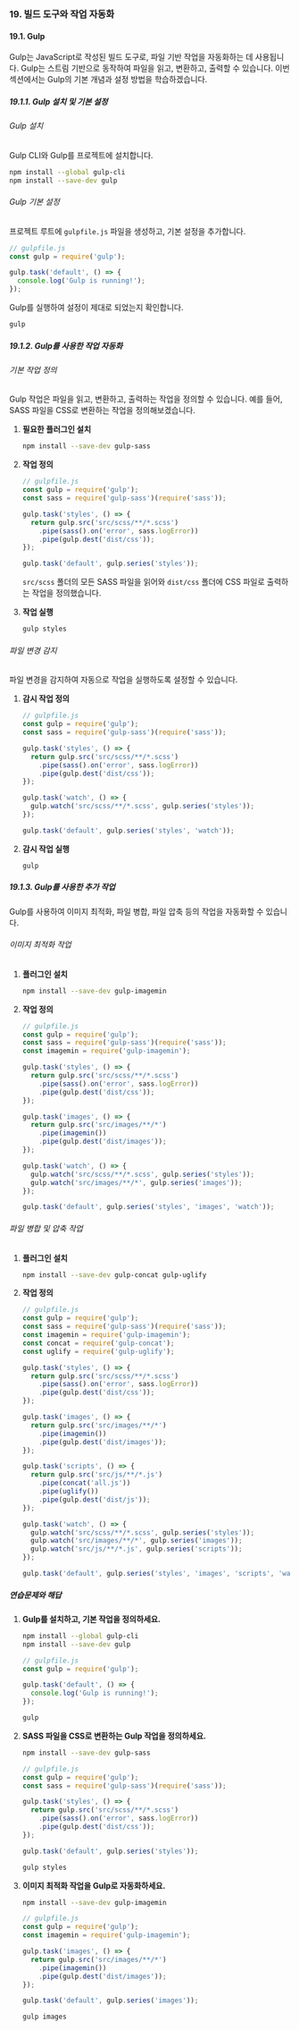 ### 19. 빌드 도구와 작업 자동화

#### 19.1. Gulp

Gulp는 JavaScript로 작성된 빌드 도구로, 파일 기반 작업을 자동화하는 데 사용됩니다. Gulp는 스트림 기반으로 동작하여 파일을 읽고, 변환하고, 출력할 수 있습니다. 이번 섹션에서는 Gulp의 기본 개념과 설정 방법을 학습하겠습니다.

##### 19.1.1. Gulp 설치 및 기본 설정

###### Gulp 설치

Gulp CLI와 Gulp를 프로젝트에 설치합니다.

```bash
npm install --global gulp-cli
npm install --save-dev gulp
```

###### Gulp 기본 설정

프로젝트 루트에 `gulpfile.js` 파일을 생성하고, 기본 설정을 추가합니다.

```javascript
// gulpfile.js
const gulp = require('gulp');

gulp.task('default', () => {
  console.log('Gulp is running!');
});
```

Gulp를 실행하여 설정이 제대로 되었는지 확인합니다.

```bash
gulp
```

##### 19.1.2. Gulp를 사용한 작업 자동화

###### 기본 작업 정의

Gulp 작업은 파일을 읽고, 변환하고, 출력하는 작업을 정의할 수 있습니다. 예를 들어, SASS 파일을 CSS로 변환하는 작업을 정의해보겠습니다.

1. **필요한 플러그인 설치**

   ```bash
   npm install --save-dev gulp-sass
   ```

2. **작업 정의**

   ```javascript
   // gulpfile.js
   const gulp = require('gulp');
   const sass = require('gulp-sass')(require('sass'));

   gulp.task('styles', () => {
     return gulp.src('src/scss/**/*.scss')
       .pipe(sass().on('error', sass.logError))
       .pipe(gulp.dest('dist/css'));
   });

   gulp.task('default', gulp.series('styles'));
   ```

   `src/scss` 폴더의 모든 SASS 파일을 읽어와 `dist/css` 폴더에 CSS 파일로 출력하는 작업을 정의했습니다.

3. **작업 실행**

   ```bash
   gulp styles
   ```

###### 파일 변경 감지

파일 변경을 감지하여 자동으로 작업을 실행하도록 설정할 수 있습니다.

1. **감시 작업 정의**

   ```javascript
   // gulpfile.js
   const gulp = require('gulp');
   const sass = require('gulp-sass')(require('sass'));

   gulp.task('styles', () => {
     return gulp.src('src/scss/**/*.scss')
       .pipe(sass().on('error', sass.logError))
       .pipe(gulp.dest('dist/css'));
   });

   gulp.task('watch', () => {
     gulp.watch('src/scss/**/*.scss', gulp.series('styles'));
   });

   gulp.task('default', gulp.series('styles', 'watch'));
   ```

2. **감시 작업 실행**

   ```bash
   gulp
   ```

##### 19.1.3. Gulp를 사용한 추가 작업

Gulp를 사용하여 이미지 최적화, 파일 병합, 파일 압축 등의 작업을 자동화할 수 있습니다.

###### 이미지 최적화 작업

1. **플러그인 설치**

   ```bash
   npm install --save-dev gulp-imagemin
   ```

2. **작업 정의**

   ```javascript
   // gulpfile.js
   const gulp = require('gulp');
   const sass = require('gulp-sass')(require('sass'));
   const imagemin = require('gulp-imagemin');

   gulp.task('styles', () => {
     return gulp.src('src/scss/**/*.scss')
       .pipe(sass().on('error', sass.logError))
       .pipe(gulp.dest('dist/css'));
   });

   gulp.task('images', () => {
     return gulp.src('src/images/**/*')
       .pipe(imagemin())
       .pipe(gulp.dest('dist/images'));
   });

   gulp.task('watch', () => {
     gulp.watch('src/scss/**/*.scss', gulp.series('styles'));
     gulp.watch('src/images/**/*', gulp.series('images'));
   });

   gulp.task('default', gulp.series('styles', 'images', 'watch'));
   ```

###### 파일 병합 및 압축 작업

1. **플러그인 설치**

   ```bash
   npm install --save-dev gulp-concat gulp-uglify
   ```

2. **작업 정의**

   ```javascript
   // gulpfile.js
   const gulp = require('gulp');
   const sass = require('gulp-sass')(require('sass'));
   const imagemin = require('gulp-imagemin');
   const concat = require('gulp-concat');
   const uglify = require('gulp-uglify');

   gulp.task('styles', () => {
     return gulp.src('src/scss/**/*.scss')
       .pipe(sass().on('error', sass.logError))
       .pipe(gulp.dest('dist/css'));
   });

   gulp.task('images', () => {
     return gulp.src('src/images/**/*')
       .pipe(imagemin())
       .pipe(gulp.dest('dist/images'));
   });

   gulp.task('scripts', () => {
     return gulp.src('src/js/**/*.js')
       .pipe(concat('all.js'))
       .pipe(uglify())
       .pipe(gulp.dest('dist/js'));
   });

   gulp.task('watch', () => {
     gulp.watch('src/scss/**/*.scss', gulp.series('styles'));
     gulp.watch('src/images/**/*', gulp.series('images'));
     gulp.watch('src/js/**/*.js', gulp.series('scripts'));
   });

   gulp.task('default', gulp.series('styles', 'images', 'scripts', 'watch'));
   ```

##### 연습문제와 해답

1. **Gulp를 설치하고, 기본 작업을 정의하세요.**

   ```bash
   npm install --global gulp-cli
   npm install --save-dev gulp
   ```

   ```javascript
   // gulpfile.js
   const gulp = require('gulp');

   gulp.task('default', () => {
     console.log('Gulp is running!');
   });
   ```

   ```bash
   gulp
   ```

2. **SASS 파일을 CSS로 변환하는 Gulp 작업을 정의하세요.**

   ```bash
   npm install --save-dev gulp-sass
   ```

   ```javascript
   // gulpfile.js
   const gulp = require('gulp');
   const sass = require('gulp-sass')(require('sass'));

   gulp.task('styles', () => {
     return gulp.src('src/scss/**/*.scss')
       .pipe(sass().on('error', sass.logError))
       .pipe(gulp.dest('dist/css'));
   });

   gulp.task('default', gulp.series('styles'));
   ```

   ```bash
   gulp styles
   ```

3. **이미지 최적화 작업을 Gulp로 자동화하세요.**

   ```bash
   npm install --save-dev gulp-imagemin
   ```

   ```javascript
   // gulpfile.js
   const gulp = require('gulp');
   const imagemin = require('gulp-imagemin');

   gulp.task('images', () => {
     return gulp.src('src/images/**/*')
       .pipe(imagemin())
       .pipe(gulp.dest('dist/images'));
   });

   gulp.task('default', gulp.series('images'));
   ```

   ```bash
   gulp images
   ```
   
